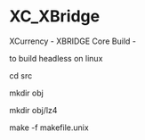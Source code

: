# XC_XBridge
XCurrency - XBRIDGE Core Build - 

to build headless on linux

cd src

mkdir obj

mkdir obj/lz4

make -f makefile.unix


